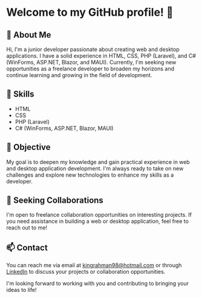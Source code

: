 # Welcome to my GitHub profile! 👋

## 🚀 About Me

Hi, I'm  a junior developer passionate about creating web and desktop applications. I have a solid experience in HTML, CSS, PHP (Laravel), and C# (WinForms, ASP.NET, Blazor, and MAUI). Currently, I'm seeking new opportunities as a freelance developer to broaden my horizons and continue learning and growing in the field of development.

## 💼 Skills

- HTML
- CSS
- PHP (Laravel)
- C# (WinForms, ASP.NET, Blazor, MAUI)

## 🌱 Objective

My goal is to deepen my knowledge and gain practical experience in web and desktop application development. I'm always ready to take on new challenges and explore new technologies to enhance my skills as a developer.

## 🤝 Seeking Collaborations

I'm open to freelance collaboration opportunities on interesting projects. If you need assistance in building a web or desktop application, feel free to reach out to me!

## 📫 Contact

You can reach me via email at [kingrahman98@hotmail.com](mailto:kingrahman98@hotmail.com) or through [LinkedIn](www.linkedin.com/in/moctarr-basiru-king-rahman-7337a5214) to discuss your projects or collaboration opportunities.

I'm looking forward to working with you and contributing to bringing your ideas to life!

